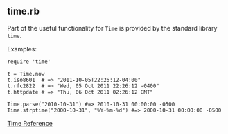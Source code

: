 ## time.rb

Part of the useful functionality for `Time` is provided by the standard library `time`.

Examples:

    require 'time'

    t = Time.now
    t.iso8601  # => "2011-10-05T22:26:12-04:00"
    t.rfc2822  # => "Wed, 05 Oct 2011 22:26:12 -0400"
    t.httpdate # => "Thu, 06 Oct 2011 02:26:12 GMT"

    Time.parse("2010-10-31") #=> 2010-10-31 00:00:00 -0500
    Time.strptime("2000-10-31", "%Y-%m-%d") #=> 2000-10-31 00:00:00 -0500

[Time Reference](https://ruby-doc.org/stdlib-2.6/libdoc/time/rdoc/Time.html)